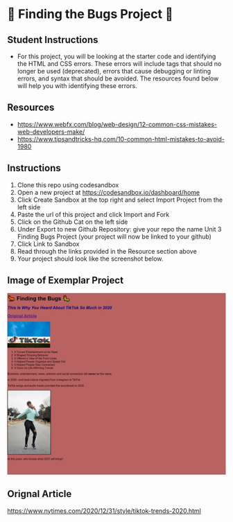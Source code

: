 
# 🐜 Finding the Bugs Project 🐛  

## Student Instructions

* For this project, you will be looking at the starter code and identifying the HTML and CSS errors. These errors will include tags that should no longer be used (deprecated), errors that cause debugging or linting errors, and syntax that should be avoided. The resources found below will help you with identifying these errors. 

## Resources 
* https://www.webfx.com/blog/web-design/12-common-css-mistakes-web-developers-make/ 
* https://www.tipsandtricks-hq.com/10-common-html-mistakes-to-avoid-1980 


## Instructions

1. Clone this repo using codesandbox
2. Open a new project at https://codesandbox.io/dashboard/home 
3. Click Create Sandbox at the top right and select Import Project from the left side
4. Paste the url of this project and click Import and Fork
5. Click on the Github Cat on the left side 
6. Under Export to new Github Repository: give your repo the name Unit 3 Finding Bugs Project (your project will now be linked to your github)
7. Click Link to Sandbox
8. Read through the links provided in the Resource section above 
9. Your project should look like the screenshot below. 


## Image of Exemplar Project
<img src="https://github.com/namitamanohar/finding_the_bugs_project/blob/main/findingBugsExemplar.png" alt="final Project exemplar">

## Orignal Article 
https://www.nytimes.com/2020/12/31/style/tiktok-trends-2020.html
